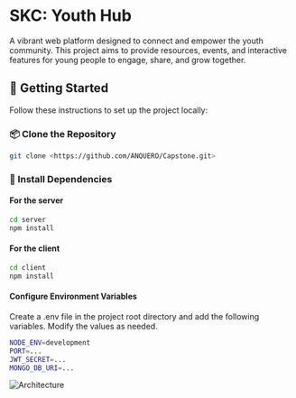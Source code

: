 # SKC: Youth Hub

A vibrant web platform designed to connect and empower the youth community. This project aims to provide resources, events, and interactive features for young people to engage, share, and grow together.

## 🚀 Getting Started

Follow these instructions to set up the project locally:

### 📦 Clone the Repository

```bash
git clone <https://github.com/ANQUERO/Capstone.git>
```
### 📁 Install Dependencies

#### For the server
```bash
cd server 
npm install
```


#### For the client
```bash
cd client 
npm install
```
#### Configure Environment Variables
Create a .env file in the project root directory and add the following variables. Modify the values as needed.

```bash
NODE_ENV=development
PORT=...
JWT_SECRET=...
MONGO_DB_URI=...
```



![Architecture](https://github.com/user-attachments/assets/0b4ce105-8cd7-4103-8b6b-a5dbbfd7c3ff)
